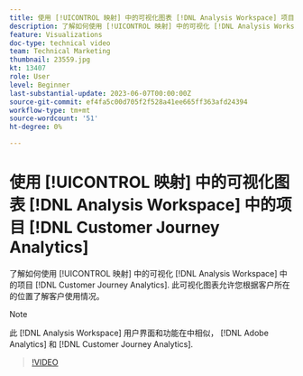 ```yaml
---
title: 使用 [!UICONTROL 映射] 中的可视化图表 [!DNL Analysis Workspace] 项目
description: 了解如何使用 [!UICONTROL 映射] 中的可视化 [!DNL Analysis Workspace] 中的项目 [!DNL Customer Journey Analytics].
feature: Visualizations
doc-type: technical video
team: Technical Marketing
thumbnail: 23559.jpg
kt: 13407
role: User
level: Beginner
last-substantial-update: 2023-06-07T00:00:00Z
source-git-commit: ef4fa5c00d705f2f528a41ee665ff363afd24394
workflow-type: tm+mt
source-wordcount: '51'
ht-degree: 0%

---
```


# 使用 [!UICONTROL 映射] 中的可视化图表 [!DNL Analysis Workspace] 中的项目 [!DNL Customer Journey Analytics]

了解如何使用 [!UICONTROL 映射] 中的可视化 [!DNL Analysis Workspace] 中的项目 [!DNL Customer Journey Analytics]. 此可视化图表允许您根据客户所在的位置了解客户使用情况。

>[!NOTE]
>
>此 [!DNL Analysis Workspace] 用户界面和功能在中相似， [!DNL Adobe Analytics] 和 [!DNL Customer Journey Analytics].

>[!VIDEO](https://video.tv.adobe.com/v/23559/?quality=12&learn=on)
